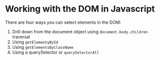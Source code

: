  # Working with the DOM in Javascript

There are four ways you can select elements in the DOM:
1. Drill down from the document object using `document.body.children` traversal
2. Using `getElementyById`
3. Using `getElementsByClassName`
4. Using a querySelector or `querySelectorAll`




